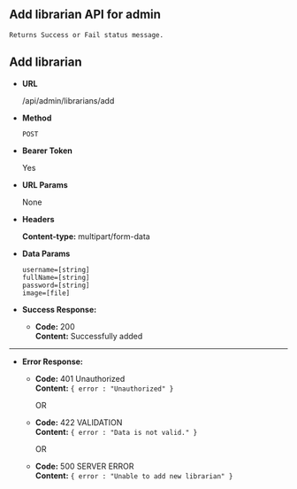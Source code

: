 **Add librarian API for admin**
----
    Returns Success or Fail status message.

## Add librarian

* **URL**

  /api/admin/librarians/add

* **Method**

  `POST`

* **Bearer Token**

  Yes

* **URL Params**

    None

* **Headers**

    **Content-type:** multipart/form-data

* **Data Params**

  `username=[string]` <br/>
  `fullName=[string]` <br/>
  `password=[string]` <br/>
  `image=[file]` <br/>

* **Success Response:**

    * **Code:** 200 <br/>
      **Content:** Successfully added
    
----

* **Error Response:**

    * **Code:** 401 Unauthorized <br />
      **Content:** `{ error : "Unauthorized" }`

      OR

    * **Code:** 422 VALIDATION <br />
      **Content:** `{ error : "Data is not valid." }`

      OR

    * **Code:** 500 SERVER ERROR <br />
      **Content:** `{ error : "Unable to add new librarian" }`

